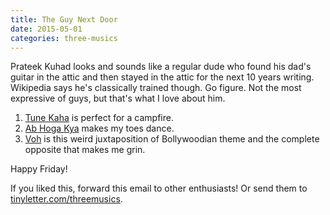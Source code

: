 ```yaml
---
title: The Guy Next Door
date: 2015-05-01
categories: three-musics
---
```


Prateek Kuhad looks and sounds like a regular dude who found his dad's guitar in the attic and then stayed in the attic for the next 10 years writing. Wikipedia says he's classically trained though. Go figure. Not the most expressive of guys, but that's what I love about him.

1. <a href="https://www.youtube.com/watch?v=7spFSj9XKfA">Tune Kaha</a> is perfect for a campfire.
1. <a href="https://www.youtube.com/watch?v=vCpEaBCd9xA">Ab Hoga Kya</a> makes my toes dance.
1. <a href="https://www.youtube.com/watch?v=cAg6Hr61vi8">Voh</a> is this weird juxtaposition of Bollywoodian theme and the complete opposite that makes me grin.

Happy Friday!

If you liked this, forward this email to other enthusiasts! Or send them to <a href="http://tinyletter.com/threemusics">tinyletter.com/threemusics</a>.
